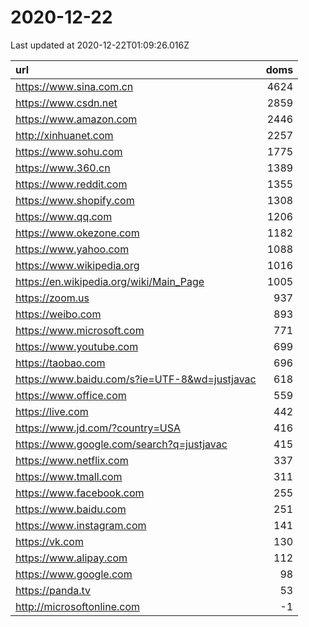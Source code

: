 # 2020-12-22

<!-- BEGIN -->
Last updated at 2020-12-22T01:09:26.016Z

url | doms
:- | -:
https://www.sina.com.cn | 4624
https://www.csdn.net | 2859
https://www.amazon.com | 2446
http://xinhuanet.com | 2257
https://www.sohu.com | 1775
https://www.360.cn | 1389
https://www.reddit.com | 1355
https://www.shopify.com | 1308
https://www.qq.com | 1206
https://www.okezone.com | 1182
https://www.yahoo.com | 1088
https://www.wikipedia.org | 1016
https://en.wikipedia.org/wiki/Main_Page | 1005
https://zoom.us | 937
https://weibo.com | 893
https://www.microsoft.com | 771
https://www.youtube.com | 699
https://taobao.com | 696
https://www.baidu.com/s?ie=UTF-8&wd=justjavac | 618
https://www.office.com | 559
https://live.com | 442
https://www.jd.com/?country=USA | 416
https://www.google.com/search?q=justjavac | 415
https://www.netflix.com | 337
https://www.tmall.com | 311
https://www.facebook.com | 255
https://www.baidu.com | 251
https://www.instagram.com | 141
https://vk.com | 130
https://www.alipay.com | 112
https://www.google.com | 98
https://panda.tv | 53
http://microsoftonline.com | -1
<!-- END -->
